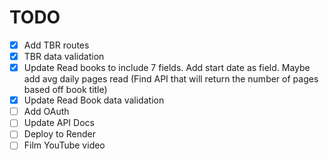 # TODO

- [x] Add TBR routes
- [x] TBR data validation
- [x] Update Read books to include 7 fields. Add start date as field. Maybe add avg daily pages read (Find API that will return the number of pages based off book title)
- [x] Update Read Book data validation
- [ ] Add OAuth
- [ ] Update API Docs
- [ ] Deploy to Render
- [ ] Film YouTube video
